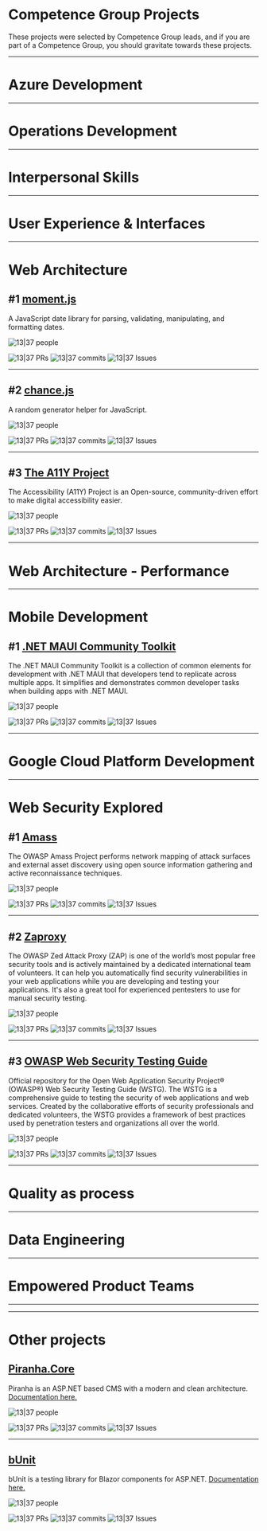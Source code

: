 # Competence Group Projects
These projects were selected by Competence Group leads, and if you are part of a Competence Group, you should gravitate towards these projects.

---

# Azure Development

---

# Operations Development

---

# Interpersonal Skills

---

# User Experience & Interfaces

---

# Web Architecture

## #1 [moment.js](https://github.com/moment/moment)
A JavaScript date library for parsing, validating, manipulating, and formatting dates.

![13|37 people](https://oss-tools.1337.services/badger/table-badge.svg?type=ProjectEmployeeContributions&project=moment)

![13|37 PRs](https://oss-tools.1337.services/badger/badge.svg?type=TotalPrs&project=moment) ![13|37 commits](https://oss-tools.1337.services/badger/badge.svg?type=TotalCommits&project=moment) ![13|37 Issues](https://oss-tools.1337.services/badger/badge.svg?type=TotalIssues&project=moment)

---

## #2 [chance.js](https://github.com/chancejs/chancejs)

A random generator helper for JavaScript.

![13|37 people](https://oss-tools.1337.services/badger/table-badge.svg?type=ProjectEmployeeContributions&project=chancejs)

![13|37 PRs](https://oss-tools.1337.services/badger/badge.svg?type=TotalPrs&project=chancejs) ![13|37 commits](https://oss-tools.1337.services/badger/badge.svg?type=TotalCommits&project=chancejs) ![13|37 Issues](https://oss-tools.1337.services/badger/badge.svg?type=TotalIssues&project=chancejs)

---

## #3 [The A11Y Project](https://github.com/a11yproject/a11yproject.com)

The Accessibility (A11Y) Project is an Open-source, community-driven effort to make digital accessibility easier.

![13|37 people](https://oss-tools.1337.services/badger/table-badge.svg?type=ProjectEmployeeContributions&project=a11yproject.com)

![13|37 PRs](https://oss-tools.1337.services/badger/badge.svg?type=TotalPrs&project=a11yproject.com) ![13|37 commits](https://oss-tools.1337.services/badger/badge.svg?type=TotalCommits&project=a11yproject.com) ![13|37 Issues](https://oss-tools.1337.services/badger/badge.svg?type=TotalIssues&project=a11yproject.com)

---

# Web Architecture - Performance

---

# Mobile Development

## #1 [.NET MAUI Community Toolkit](https://github.com/CommunityToolkit/Maui)

The .NET MAUI Community Toolkit is a collection of common elements for development with .NET MAUI that developers tend to replicate across multiple apps. It simplifies and demonstrates common developer tasks when building apps with .NET MAUI.

![13|37 people](https://oss-tools.1337.services/badger/table-badge.svg?type=ProjectEmployeeContributions&project=Maui)

![13|37 PRs](https://oss-tools.1337.services/badger/badge.svg?type=TotalPrs&project=Maui) ![13|37 commits](https://oss-tools.1337.services/badger/badge.svg?type=TotalCommits&project=Maui) ![13|37 Issues](https://oss-tools.1337.services/badger/badge.svg?type=TotalIssues&project=Maui)

---

# Google Cloud Platform Development

---

# Web Security Explored

## #1 [Amass](https://github.com/OWASP/Amass)

The OWASP Amass Project performs network mapping of attack surfaces and external asset discovery using open source information gathering and active reconnaissance techniques.

![13|37 people](https://oss-tools.1337.services/badger/table-badge.svg?type=ProjectEmployeeContributions&project=Amass)

![13|37 PRs](https://oss-tools.1337.services/badger/badge.svg?type=TotalPrs&project=Amass) ![13|37 commits](https://oss-tools.1337.services/badger/badge.svg?type=TotalCommits&project=Amass) ![13|37 Issues](https://oss-tools.1337.services/badger/badge.svg?type=TotalIssues&project=Amass)

---

## #2 [Zaproxy](https://github.com/zaproxy/zaproxy)

The OWASP Zed Attack Proxy (ZAP) is one of the world’s most popular free security tools and is actively maintained by a dedicated international team of volunteers. It can help you automatically find security vulnerabilities in your web applications while you are developing and testing your applications. It's also a great tool for experienced pentesters to use for manual security testing.

![13|37 people](https://oss-tools.1337.services/badger/table-badge.svg?type=ProjectEmployeeContributions&project=zaproxy)

![13|37 PRs](https://oss-tools.1337.services/badger/badge.svg?type=TotalPrs&project=zaproxy) ![13|37 commits](https://oss-tools.1337.services/badger/badge.svg?type=TotalCommits&project=zaproxy) ![13|37 Issues](https://oss-tools.1337.services/badger/badge.svg?type=TotalIssues&project=zaproxy)

---

## #3 [OWASP Web Security Testing Guide](https://github.com/OWASP/wstg)

Official repository for the Open Web Application Security Project® (OWASP®) Web Security Testing Guide (WSTG). The WSTG is a comprehensive guide to testing the security of web applications and web services. Created by the collaborative efforts of security professionals and dedicated volunteers, the WSTG provides a framework of best practices used by penetration testers and organizations all over the world.

![13|37 people](https://oss-tools.1337.services/badger/table-badge.svg?type=ProjectEmployeeContributions&project=wstg)

![13|37 PRs](https://oss-tools.1337.services/badger/badge.svg?type=TotalPrs&project=wstg) ![13|37 commits](https://oss-tools.1337.services/badger/badge.svg?type=TotalCommits&project=wstg) ![13|37 Issues](https://oss-tools.1337.services/badger/badge.svg?type=TotalIssues&project=wstg)

---

# Quality as process

---

# Data Engineering

---

# Empowered Product Teams

---

---

# Other projects

## [Piranha.Core](https://github.com/PiranhaCMS/piranha.core/)

Piranha is an ASP.NET based CMS with a modern and clean architecture. [Documentation here.](https://piranhacms.org/docs)

![13|37 people](https://oss-tools.1337.services/badger/table-badge.svg?type=ProjectEmployeeContributions&project=piranha.core&wtf=true)

![13|37 PRs](https://oss-tools.1337.services/badger/badge.svg?type=TotalPrs&project=piranha.core) ![13|37 commits](https://oss-tools.1337.services/badger/badge.svg?type=TotalCommits&project=piranha.core) ![13|37 Issues](https://oss-tools.1337.services/badger/badge.svg?type=TotalIssues&project=piranha.core)

---

## [bUnit](https://github.com/bUnit-dev/bUnit)

bUnit is a testing library for Blazor components for ASP.NET. [Documentation here.](https://bunit.dev/docs/getting-started/index.html)

![13|37 people](https://oss-tools.1337.services/badger/table-badge.svg?type=ProjectEmployeeContributions&project=bunit&wtf=true)

![13|37 PRs](https://oss-tools.1337.services/badger/badge.svg?type=TotalPrs&project=bunit) ![13|37 commits](https://oss-tools.1337.services/badger/badge.svg?type=TotalCommits&project=bunit) ![13|37 Issues](https://oss-tools.1337.services/badger/badge.svg?type=TotalIssues&project=bunit)
